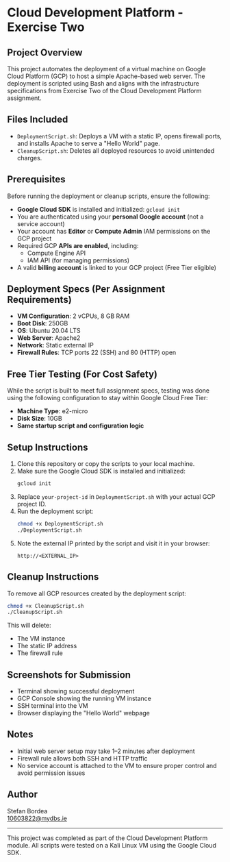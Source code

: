 # Cloud Development Platform - Exercise Two

## Project Overview
This project automates the deployment of a virtual machine on Google Cloud Platform (GCP) to host a simple Apache-based web server. The deployment is scripted using Bash and aligns with the infrastructure specifications from Exercise Two of the Cloud Development Platform assignment.

## Files Included
- `DeploymentScript.sh`: Deploys a VM with a static IP, opens firewall ports, and installs Apache to serve a "Hello World" page.
- `CleanupScript.sh`: Deletes all deployed resources to avoid unintended charges.

## Prerequisites
Before running the deployment or cleanup scripts, ensure the following:
- **Google Cloud SDK** is installed and initialized: `gcloud init`
- You are authenticated using your **personal Google account** (not a service account)
- Your account has **Editor** or **Compute Admin** IAM permissions on the GCP project
- Required GCP **APIs are enabled**, including:
  - Compute Engine API
  - IAM API (for managing permissions)
- A valid **billing account** is linked to your GCP project (Free Tier eligible)

## Deployment Specs (Per Assignment Requirements)
- **VM Configuration**: 2 vCPUs, 8 GB RAM
- **Boot Disk**: 250GB
- **OS**: Ubuntu 20.04 LTS
- **Web Server**: Apache2
- **Network**: Static external IP
- **Firewall Rules**: TCP ports 22 (SSH) and 80 (HTTP) open

## Free Tier Testing (For Cost Safety)
While the script is built to meet full assignment specs, testing was done using the following configuration to stay within Google Cloud Free Tier:
- **Machine Type**: e2-micro
- **Disk Size**: 10GB
- **Same startup script and configuration logic**

## Setup Instructions
1. Clone this repository or copy the scripts to your local machine.
2. Make sure the Google Cloud SDK is installed and initialized:
   ```bash
   gcloud init
   ```
3. Replace `your-project-id` in `DeploymentScript.sh` with your actual GCP project ID.
4. Run the deployment script:
   ```bash
   chmod +x DeploymentScript.sh
   ./DeploymentScript.sh
   ```
5. Note the external IP printed by the script and visit it in your browser:
   ```
   http://<EXTERNAL_IP>
   ```

## Cleanup Instructions
To remove all GCP resources created by the deployment script:
```bash
chmod +x CleanupScript.sh
./CleanupScript.sh
```
This will delete:
- The VM instance
- The static IP address
- The firewall rule

## Screenshots for Submission
- Terminal showing successful deployment
- GCP Console showing the running VM instance
- SSH terminal into the VM
- Browser displaying the "Hello World" webpage

## Notes
- Initial web server setup may take 1–2 minutes after deployment
- Firewall rule allows both SSH and HTTP traffic
- No service account is attached to the VM to ensure proper control and avoid permission issues

## Author
Stefan Bordea  
10603822@mydbs.ie

---
This project was completed as part of the Cloud Development Platform module.
All scripts were tested on a Kali Linux VM using the Google Cloud SDK.


